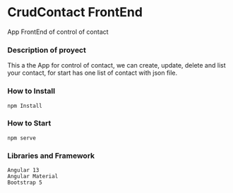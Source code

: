 # CrudContact FrontEnd
App FrontEnd of control of contact


### Description of proyect

This a the App for control of contact, we can create, update, delete and list your contact, for start has one list of contact with json file.


### How to Install
    npm Install

### How to Start
    npm serve
    
### Libraries and Framework
    Angular 13
    Angular Material
    Bootstrap 5
